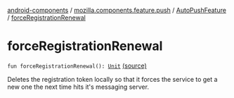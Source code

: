 [android-components](../../index.md) / [mozilla.components.feature.push](../index.md) / [AutoPushFeature](index.md) / [forceRegistrationRenewal](./force-registration-renewal.md)

# forceRegistrationRenewal

`fun forceRegistrationRenewal(): `[`Unit`](https://kotlinlang.org/api/latest/jvm/stdlib/kotlin/-unit/index.html) [(source)](https://github.com/mozilla-mobile/android-components/blob/master/components/feature/push/src/main/java/mozilla/components/feature/push/AutoPushFeature.kt#L223)

Deletes the registration token locally so that it forces the service to get a new one the
next time hits it's messaging server.

